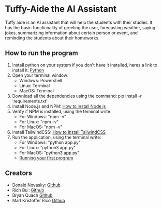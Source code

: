 # Tuffy-Aide the AI Assistant

Tuffy aide is an AI assistant that will help the students with their studies. It has the basic functionality of greeting the user, forecasting weather, saying jokes, summarizing information about certain person or event, and reminding the students about their homeworks.

## How to run the program

1. Install python on your system if you don't have it installed, heres a link to install it:
   [Python](https://www.python.org/downloads/)
2. Open your terminal window:
   - Windows: Powershell
   - Linux: Terminal
   - MacOS: Terminal
3. Download all the dependencies using the command:
   pip install -r 'requirements.txt'
4. Install Node.js and NPM:
   [How to install Node js](https://kinsta.com/blog/how-to-install-node-js/)
5. Verify if NPM is installed, using the terminal write:
   - For Windows: "npm -v"
   - For Linux: "npm -v"
   - For MacOS: "npm -v"
6. Install TailwindCSS:
   [How to install TailwindCSS](https://tailwindcss.com/docs/installation)
7. Run the application, using the terminal write:
   - For Windows: "python app.py"
   - For Linux: "python3 app.py"
   - For MacOS: "python3 app.py"
   - [Running your first program](https://www.cs.utexas.edu/~mitra/csSummer2019/cs313/start.html)

## Creators

- Donald Novasky: [Github](https://github.com/dnovasky)
- Rich Bui: [Github](https://github.com/12shadow12)
- Bryan Quach [Github](https://github.com/bquach189)
- Marl Kristoffer Rico [Github](https://github.com/mrmarlrico)
